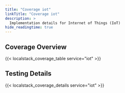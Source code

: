 ```yaml
---
title: "Coverage iot"
linkTitle: "Coverage iot"
description: >
  Implementation details for Internet of Things (IoT)
hide_readingtime: true
---
```


## Coverage Overview
{{< localstack_coverage_table service="iot" >}}

## Testing Details
{{< localstack_coverage_details service="iot" >}}
